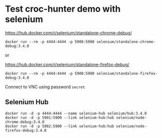# Test croc-hunter demo with selenium

https://hub.docker.com/r/selenium/standalone-chrome-debug/

    docker run --rm -p 4444:4444 -p 5900:5900 selenium/standalone-chrome-debug:3.4.0

or

https://hub.docker.com/r/selenium/standalone-firefox-debug/


    docker run --rm -p 4444:4444 -p 5900:5900 selenium/standalone-firefox-debug:3.4.0

Connect to VNC using password `secret`

## Selenium Hub

    docker run -d -p 4444:4444 --name selenium-hub selenium/hub:3.4.0
    docker run -d -p 5901:5900 --link selenium-hub:hub selenium/node-chrome-debug:3.4.0
    docker run -d -p 5902:5900 --link selenium-hub:hub selenium/node-firefox-debug:3.4.0

